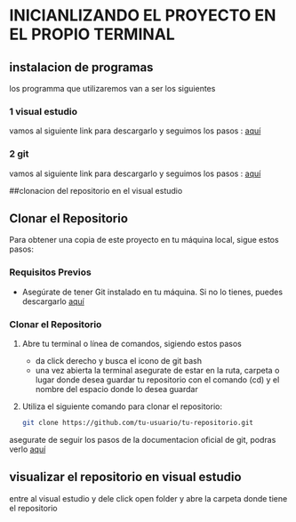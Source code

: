﻿# INICIANLIZANDO EL PROYECTO EN EL PROPIO TERMINAL 





## instalacion de programas

 
los programma que utilizaremos van a ser los siguientes 


### 1 visual estudio 

vamos al siguiente link para descargarlo y seguimos los pasos : [aquí](https://code.visualstudio.com/download) 
          
### 2 git 

vamos al siguiente link para descargarlo y seguimos los pasos : [aquí](https://git-scm.com/downloads)


##clonacion del repositorio en el visual estudio



## Clonar el Repositorio

Para obtener una copia de este proyecto en tu máquina local, sigue estos pasos:

### Requisitos Previos

- Asegúrate de tener Git instalado en tu máquina. Si no lo tienes, puedes descargarlo [aquí](https://git-scm.com/downloads)

### Clonar el Repositorio

1. Abre tu terminal o línea de comandos, sigiendo estos pasos

   * da click derecho y busca el icono de git bash
   * una vez abierta la terminal asegurate de estar en la ruta, carpeta o lugar donde desea guardar tu repositorio con el comando (cd) y el nombre del espacio donde lo desea guardar 

3. Utiliza el siguiente comando para clonar el repositorio:

   ```bash
   git clone https://github.com/tu-usuario/tu-repositorio.git

asegurate de seguir los pasos de la documentacion oficial de git, podras verlo [aquí](https://docs.github.com/es/repositories/creating-and-managing-repositories/cloning-a-repository) 

## visualizar el repositorio en visual estudio 

entre al visual estudio y dele click open folder y abre la carpeta donde tiene el repositorio 
